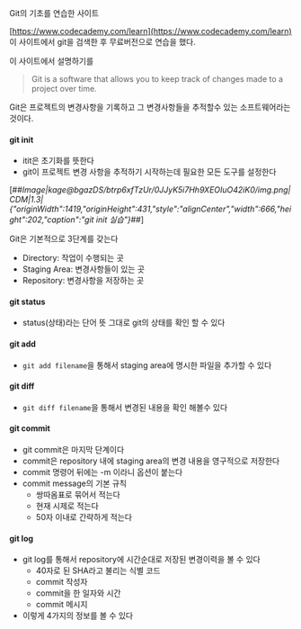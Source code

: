 Git의 기초를 연습한 사이트

[https://www.codecademy.com/learn](https://www.codecademy.com/learn)
이 사이트에서 git을 검색한 후 무료버전으로 연습을 했다.

이 사이트에서 설명하기를

> Git is a software that allows you to keep track of changes made to a project over time.

Git은 프로젝트의 변경사항을 기록하고 그 변경사항들을 추적할수 있는 소프트웨어라는 것이다.

#### git init

-   itit은 초기화를 뜻한다
-   git이 프로젝트 변경 사항을 추적하기 시작하는데 필요한 모든 도구를 설정한다

[##_Image|kage@bgazDS/btrp6xfTzUr/0JJyK5i7Hh9XEOIuO42iK0/img.png|CDM|1.3|{"originWidth":1419,"originHeight":431,"style":"alignCenter","width":666,"height":202,"caption":"git init 실습"}_##]

Git은 기본적으로 3단계를 갖는다

-   Directory: 작업이 수행되는 곳
-   Staging Area: 변경사항들이 있는 곳
-   Repository: 변경사항을 저장하는 곳

#### git status

-   status(상태)라는 단어 뜻 그대로 git의 상태를 확인 할 수 있다

#### git add

-   `git add filename`을 통해서 staging area에 명시한 파일을 추가할 수 있다

#### git diff

-   `git diff filename`을 통해서 변경된 내용을 확인 해볼수 있다

#### git commit

-   git commit은 마지막 단계이다
-   commit은 repository 내에 staging area의 변경 내용을 영구적으로 저장한다
-   commit 명령어 뒤에는 -m 이라니 옵션이 붙는다
-   commit message의 기본 규칙
    -   쌍따옴표로 묶어서 적는다
    -   현재 시제로 적는다
    -   50자 이내로 간략하게 적는다

#### git log

-   git log를 통해서 repository에 시간순대로 저장된 변경이력을 볼 수 있다
    -   40자로 된 SHA라고 불리는 식별 코드
    -   commit 작성자
    -   commit을 한 일자와 시간
    -   commit 메시지
-   이렇게 4가지의 정보를 볼 수 있다
